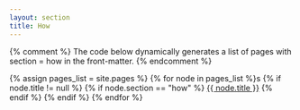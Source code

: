 ```yaml
---
layout: section
title: How
---
```



{% comment %}
  The code below dynamically generates a list of pages with
  section = how in the front-matter.
{% endcomment %}

{% assign pages_list = site.pages %}
{% for node in pages_list %}s
  {% if node.title != null %}
    {% if node.section == "how" %}
      <a class="section-list" href="{{ node.url }}">{{ node.title }}</a>
    {% endif %}
  {% endif %}
{% endfor %}